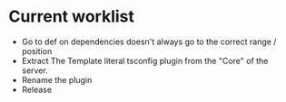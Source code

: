 # Current worklist

- Go to def on dependencies doesn't always go to the correct range / position
- Extract The Template literal tsconfig plugin from the "Core" of the server.
- Rename the plugin
- Release

